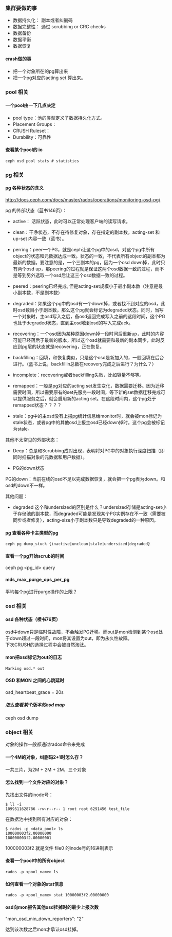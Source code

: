 ### 集群要做的事

 * 数据持久化： 副本或者纠删码
 * 数据完整性： 通过 scrubbing or CRC checks
 * 数据备份
 * 数据平衡
 * 数据恢复
 
#### crash做的事

* 把一个对象所在的pg算出来
* 把一个pg对应的acting set 算出来。

### pool 相关
#### 一个pool由一下几点决定

* pool type：池的类型定义了数据持久化方式。
* Placement Groups：
* CRUSH Ruleset：
* Durability：可靠性

#### 查看某个pool的 io
      
    ceph osd pool stats # statistics

### pg 相关
#### pg 各种状态的含义

http://docs.ceph.com/docs/master/rados/operations/monitoring-osd-pg/

pg 的外部状态（蓝书146页）：

* active： 活跃状态，此时可以正常处理客户端的读写请求。

* clean：干净状态，不存在待修复对象，存在指定的副本数，acting-set 和 up-set 内容一致（蓝书）。

* perring：peer一个PG，就是ceph让这个pg中的osd，对这个pg中所有object的状态和元数据达成一致。状态的一致，不代表所有object的副本都为最新的数据。要注意的是，一个三副本的pg，因为一个osd down掉，此时只有两个osd up，那peering的过程就是保证这两个osd数据一致的过程，而不是等到另外选取一个osd后让这三个osd数据一致的过程。

* peered：peering已经完成, 但是acting-set规模小于最小副本数（注意是最小副本数，不是副本数）

* degraded：如果这个pg中的osd有一个down掉，或者找不到对应的osd，此时osd数目小于副本数，那么这个pg就会标记为degraded状态。同时，当写一个对象时，主osd写入之后，备osd返回完成写入之前的这段时间，这个PG也处于degraded状态，直到主osd收到osd的写入完成ack。


* recovering：一个osd因为某种原因down掉一段时间后重新up，此时的内容可能已经落后于最新的版本，所以这个osd就需要和最新的副本同步，此时反应到pg层的状态就是recovering，正在恢复。

* backfilling：回填，和恢复类似，只是这个osd是新加入的，一般回填在后台进行。（蓝书上说，backfillin总数在recovery完成之后进行？为什么？）

* incomplete：recovering或者backfilling失败，比如容量不够等。

* remapped：一般是pg对应的acting set发生变化，数据需要迁移。因为迁移需要时间，所以需要原有的set先服务一段时间，等下新的set数据迁移完成可以提供服务之后，就会启用新的acting set。在这段时间内，这个pg处于remapped状态？？？？

* stale：pg中的主osd没有上报pg统计信息给monitor时，就会被mon标记为stale状态，或者pg中的其他osd上报主osd已经down掉时。这个pg会被标记为stale。

其他不太常见的外部状态：

* Deep：总是和Scrubbing成对出现，表明将对PG中的对象执行深度扫描（即同时扫描对象的元数据和用户数据）。

* PG的down状态

PG的down：当前在线的osd不足以完成数据恢复，就会把一个pg表为down。和osd的down不一样。

其他问题：

* degraded 这个和undersized的区别是什么？undersized存储是acting-set小于存储池的副本数，而degraded可能是发现某个PG实例存在不一致（需要被同步或者修复），acting-size小于副本数只是导致degraded的一种原因。


#### pg 查看各种卡主类型的pg

    ceph pg dump_stuck {inactive|unclean|stale|undersized|degraded}
    
#### 查看一个pg开始scrub的时间

  ceph pg <pg_id> query
  
#### mds_max_purge_ops_per_pg

平均每个pg进行purge操作的上限？


### osd 相关
#### osd 各种状态（橙书76页）

osd中down只是临时性故障，不会触发PG迁移。而out是mon检测到某个osd处于down超过一段时间，mon将其设置为out，即为永久性故障。  
下次CRUSH的选择过程中会被自然淘汰。

#### mon把osd标记为out的日志

    Marking osd.* out
  
#### OSD 和MON 之间的心跳延时 

   osd_heartbeat_grace = 20s

##### 怎么查看某个版本的osd map

   ceph osd dump <epoch>
 
### object 相关

对象的操作一般都通过rados命令来完成

#### 一个4M的对象，纠删码2+1时怎么存？

一共三片，为2M + 2M + 2M，三个对象

 #### 怎么找到一个文件对应的对象？

  先找出文件的inode号：
  
    $ ll -i
    1099511628786 -rw-r--r-- 1 root root 6291456 test_file
  
  在数据池中找到所有对应的对象：
  
    $ rados -p <data_pool> ls
    100000003f2.00000000
    100000003f2.00000001
   
   100000003f2 就是文件 file0 的inode号的16进制表示

#### 查看一个pool中的所有object

    rados -p <pool_name> ls

#### 如何查看一个对象的stat信息
 
    rados -p <pool_name> stat 10000003f2.00000000
    
    
#### osd向mon报告其他osd挂掉时的最少上报次数

"mon_osd_min_down_reporters": "2"

达到该次数之后mon才承认osd挂掉。

